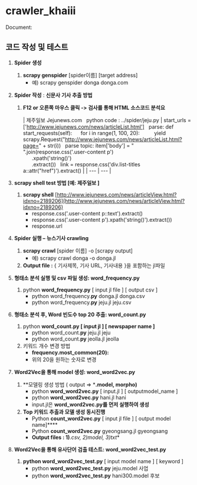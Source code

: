 # crawler_khaiii


Document: 

## 코드 작성 및 테스트

1. **Spider 생성**
    1. **scrapy genspider** [spider이름] [target address]
        - 예) scrapy genspider donga donga.com
        
2. **Spider 작성** : **신문사 기사 추출 방법**
    1. **F12 or 오른쪽 마우스 클릭 -> 검사를 통해 HTML 소스코드 분석요**
        
        
        | 제주일보
        Jejunews.com
         
        python code : 
        ../spider/jeju.py | start_urls = ['http://www.jejunews.com/news/articleList.html']
         
        parse:
        def start_requests(self):
             for i in range(1, 100, 20):
                 yield scrapy.Request("http://www.jejunews.com/news/articleList.html?page=" + str(i))
         
        parse topic:
        item['body'] = " ".join(response.css('.user-content p')\
              .xpath('string()')\
              .extract())
         
        link = response.css('div.list-titles a::attr("href")').extract()
         |
        | --- | --- |
3. **scrapy shell test 방법 [예: 제주일보 ]**
    1. **scrapy shell** [http://www.jejunews.com/news/articleView.html?idxno=2189206](http://www.jejunews.com/news/articleView.html?idxno=2189206)
        - response.css('.user-content p::text').extract()
        - response.css('.user-content p').xpath('string()').extract())
        - response.url
        
4. **Spider 실행 – 뉴스기사 crawling**
    1. **scrapy crawl** [spider 이름] -o [scrapy output]
        - 예) scrapy crawl donga -o donga.jl
    2. **Output file :** { 기사제목, 기사 URL, 기사내용 }을 포함하는 jl파일
    
5. **형태소 분석 실행 및 csv 파일 생성: word_frequency.py**
    1. python **word_frequency.py** [ input jl file ] [ output csv ]
        - python word_frequency.**py** donga.jl donga.csv
        - python word_frequency.**py** jeju.jl jeju.csv
        
6. **형태소 분석 후, Word 빈도수 top 20 추출: word_count.py**
    1. python **word_count.py [ input jl ] [ newspaper name ]**
        - python word_count.**py** jeju.jl jeju
        - python word_count.**py** jeolla.jl jeolla
    2. 키워드 개수 변경 방법
        - **frequency.most_common(20):**
        - 위의 20을 원하는 숫자로 변경
        
7. **Word2Vec을 통해 model 생성: word_word2vec.py**
    1. **모델링 생성 방법 ( output => ***.model, morpho)**
        - python **word_word2vec.py** [ input.jl ] [ outputmodel_name ]
        - python **word_word2vec.py** hani.jl hani
        - input.jl은 **word_word2vec.py를 먼저 실행하여 생성**
    2. **Top 키워드 추출과 모델 생성 동시진행**
        - Python **count_word2vec.py** [ input jl file ] [ output model name]****
        - Python **count_word2vec.py** gyeongsang.jl gyeongsang
        - **Output files : 1)***.csv,  2)model, 3)txt**
        
8. **Word2Vec을 통해 유사단어 검출 테스트: word_word2vec_test.py**
    1. **python word_word2vec_test.py** [ input model name ] [ keyword ]
        - python **word_word2vec_test.py** jeju.model 사업
        - python **word_word2vec_test.py** hani300.model 후보

